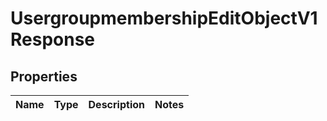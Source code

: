 
# UsergroupmembershipEditObjectV1Response

## Properties
| Name | Type | Description | Notes |
| ------------ | ------------- | ------------- | ------------- |



